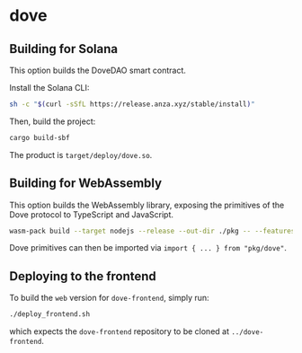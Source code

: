 # dove
## Building for Solana
This option builds the DoveDAO smart contract.

Install the Solana CLI:
```sh
sh -c "$(curl -sSfL https://release.anza.xyz/stable/install)"
```
Then, build the project:
```sh
cargo build-sbf
```
The product is `target/deploy/dove.so`.

## Building for WebAssembly
This option builds the WebAssembly library, exposing the primitives of the Dove protocol to TypeScript and JavaScript.

```sh
wasm-pack build --target nodejs --release --out-dir ./pkg -- --features wasm
```

Dove primitives can then be imported via `import { ... } from "pkg/dove"`.

## Deploying to the frontend
To build the `web` version for `dove-frontend`, simply run:
```sh
./deploy_frontend.sh
```
which expects the `dove-frontend` repository to be cloned at `../dove-frontend`.
